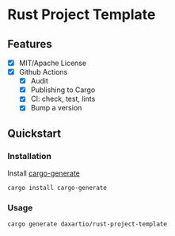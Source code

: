 # Rust Project Template

## Features

- [x] MIT/Apache License
- [x] Github Actions
  - [x] Audit
  - [x] Publishing to Cargo
  - [x] CI: check, test, lints
  - [x] Bump a version

## Quickstart

### Installation

Install [cargo-generate](https://github.com/cargo-generate/cargo-generate)

```
cargo install cargo-generate
```

### Usage

```
cargo generate daxartio/rust-project-template
```
